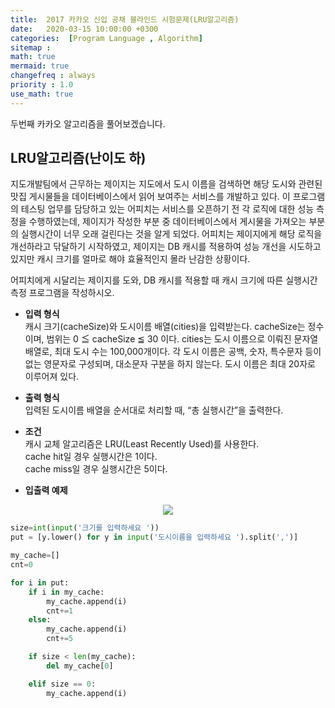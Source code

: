 ```yaml
---
title:  2017 카카오 신입 공채 블라인드 시험문제(LRU알고리즘)
date:   2020-03-15 10:00:00 +0300
categories:  [Program Language , Algorithm]
sitemap :
math: true
mermaid: true
changefreq : always
priority : 1.0
use_math: true
---
```


두번째 카카오 알고리즘을 풀어보겠습니다.

## LRU알고리즘(난이도 하)

지도개발팀에서 근무하는 제이지는 지도에서 도시 이름을 검색하면 해당 도시와 관련된 맛집 게시물들을 데이터베이스에서 읽어 보여주는 서비스를 개발하고 있다. 이 프로그램의 테스팅 업무를 담당하고 있는 어피치는 서비스를 오픈하기 전 각 로직에 대한 성능 측정을 수행하였는데, 제이지가 작성한 부분 중 데이터베이스에서 게시물을 가져오는 부분의 실행시간이 너무 오래 걸린다는 것을 알게 되었다. 어피치는 제이지에게 해당 로직을 개선하라고 닦달하기 시작하였고, 제이지는 DB 캐시를 적용하여 성능 개선을 시도하고 있지만 캐시 크기를 얼마로 해야 효율적인지 몰라 난감한 상황이다.  

어피치에게 시달리는 제이지를 도와, DB 캐시를 적용할 때 캐시 크기에 따른 실행시간 측정 프로그램을 작성하시오.

* **입력 형식**  
캐시 크기(cacheSize)와 도시이름 배열(cities)을 입력받는다.
cacheSize는 정수이며, 범위는 0 ≦ cacheSize ≦ 30 이다.
cities는 도시 이름으로 이뤄진 문자열 배열로, 최대 도시 수는 100,000개이다.
각 도시 이름은 공백, 숫자, 특수문자 등이 없는 영문자로 구성되며, 대소문자 구분을 하지 않는다. 도시 이름은 최대 20자로 이루어져 있다.  

* **출력 형식**  
입력된 도시이름 배열을 순서대로 처리할 때, “총 실행시간”을 출력한다.  

* **조건**  
캐시 교체 알고리즘은 LRU(Least Recently Used)를 사용한다.  
cache hit일 경우 실행시간은 1이다.   
cache miss일 경우 실행시간은 5이다.  

* **입출력 예제**  

<center><img src="../../assets//images/02.png" ></center>

```python
size=int(input('크기를 입력하세요 '))
put = [y.lower() for y in input('도시이름을 입력하세요 ').split(',')]

my_cache=[]
cnt=0

for i in put:
    if i in my_cache:
        my_cache.append(i)
        cnt+=1
    else:
        my_cache.append(i)
        cnt+=5

    if size < len(my_cache):
        del my_cache[0]

    elif size == 0:
        my_cache.append(i)
```
